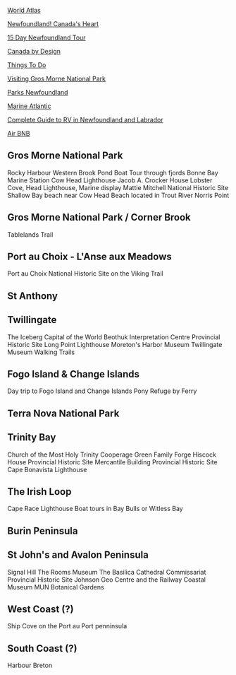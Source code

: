 
[World Atlas](https://www.worldatlas.com/maps/canada/newfoundland-and-labrador)

[Newfoundland! Canada's Heart](https://dropofgoldensun.ca/2017/05/03/newfoundland-canadas-heart/)

[15 Day Newfoundland Tour](https://www.adventures-abroad.com/tour/newfoundland-and-labrador/nl1)

[Canada by Design](https://canadabydesign.com/vacations/canada-road-trips/atlantic-canada-road-trips/)

[Things To Do](https://newfoundlandlabrador.com/things-to-do)

[Visiting Gros Morne National Park](https://parks.canada.ca/pn-np/nl/grosmorne)

[Parks Newfoundland](https://www.parksnl.ca/)

[Marine Atlantic](https://www.marineatlantic.ca)

[Complete Guide to RV in Newfoundland and Labrador](https://www.newfoundlandlabrador.com/trip-ideas/travel-stories/complete-guide-to-rving-in-newfoundland-and-labrador)

[Air BNB](https://www.airbnb.com/a/stays/Newfoundland--Pennsylvania--United-States)

## Gros Morne National Park
Rocky Harbour
Western Brook Pond Boat Tour through fjords
Bonne Bay Marine Station
Cow Head Lighthouse
Jacob A. Crocker House
Lobster Cove, Head Lighthouse, Marine display
Mattie Mitchell National Historic Site
Shallow Bay beach near Cow Head
Beach located in Trout River
Norris Point

## Gros Morne National Park / Corner Brook
Tablelands Trail

## Port au Choix  - L'Anse aux Meadows
Port au Choix National Historic Site on the Viking Trail

## St Anthony

## Twillingate
The Iceberg Capital of the World
Beothuk Interpretation Centre Provincial Historic Site
Long Point Lighthouse
Moreton's Harbor Museum
Twillingate Museum
Walking Trails

## Fogo Island & Change Islands
Day trip to Fogo Island and Change Islands Pony Refuge by Ferry

## Terra Nova National Park

## Trinity Bay
Church of the Most Holy Trinity
Cooperage
Green Family Forge
Hiscock House Provincial Historic Site
Mercantile Building Provincial Historic Site
Cape Bonavista Lighthouse

## The Irish Loop
Cape Race Lighthouse
Boat tours in Bay Bulls or Witless Bay

## Burin Peninsula
## St John's and Avalon Peninsula
Signal Hill
The Rooms Museum
The Basilica Cathedral
Commissariat Provincial Historic Site
Johnson Geo Centre and the Railway Coastal Museum
MUN Botanical Gardens


## West Coast (?)
Ship Cove on the Port au Port penninsula

## South Coast (?)
Harbour Breton